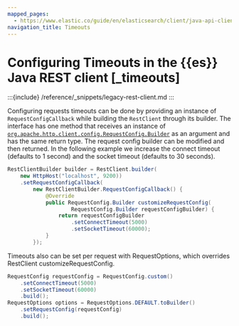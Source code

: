 ```yaml
---
mapped_pages:
  - https://www.elastic.co/guide/en/elasticsearch/client/java-api-client/current/_timeouts.html
navigation_title: Timeouts
---
```


# Configuring Timeouts in the {{es}} Java REST client [_timeouts]

:::{include} /reference/_snippets/legacy-rest-client.md
:::

Configuring requests timeouts can be done by providing an instance of `RequestConfigCallback` while building the `RestClient` through its builder. The interface has one method that receives an instance of [`org.apache.http.client.config.RequestConfig.Builder`](https://hc.apache.org/httpcomponents-client-4.5.x/current/httpclient/apidocs/org/apache/http/client/config/RequestConfig.Builder.html) as an argument and has the same return type. The request config builder can be modified and then returned. In the following example we increase the connect timeout (defaults to 1 second) and the socket timeout (defaults to 30 seconds).

```java
RestClientBuilder builder = RestClient.builder(
    new HttpHost("localhost", 9200))
    .setRequestConfigCallback(
        new RestClientBuilder.RequestConfigCallback() {
            @Override
            public RequestConfig.Builder customizeRequestConfig(
                    RequestConfig.Builder requestConfigBuilder) {
                return requestConfigBuilder
                    .setConnectTimeout(5000)
                    .setSocketTimeout(60000);
            }
        });
```

Timeouts also can be set per request with RequestOptions, which overrides RestClient customizeRequestConfig.

```java
RequestConfig requestConfig = RequestConfig.custom()
    .setConnectTimeout(5000)
    .setSocketTimeout(60000)
    .build();
RequestOptions options = RequestOptions.DEFAULT.toBuilder()
    .setRequestConfig(requestConfig)
    .build();
```

